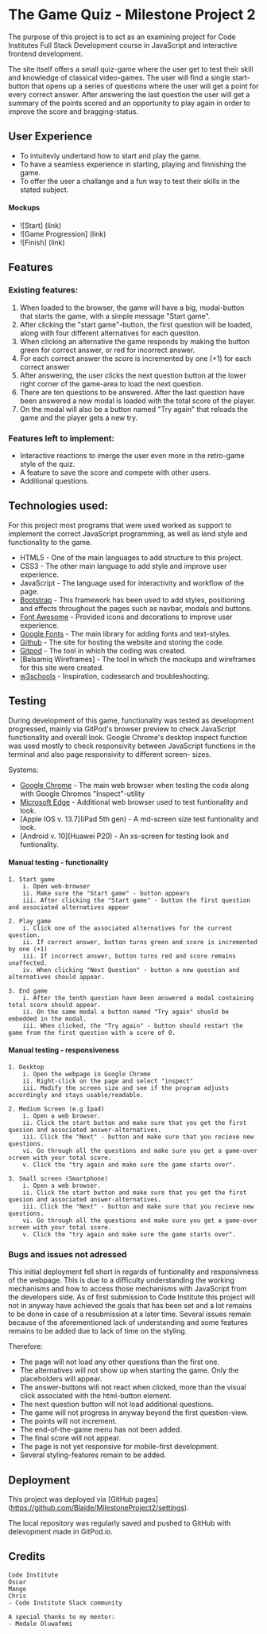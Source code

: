 # The Game Quiz - Milestone Project 2

The purpose of this project is to act as an examining project for Code Institutes Full Stack Development course in JavaScript and interactive frontend development.

The site itself offers a small quiz-game where the user get to test their skill and knowledge of classical video-games. The user will find a single start-button
that opens up a series of questions where the user will get a point for every correct answer. After answering the last question the user will get a summary 
of the points scored and an opportunity to play again in order to improve the score and bragging-status.

## User Experience

* To intuitevly undertand how to start and play the game.
* To have a seamless experience in starting, playing and finnishing the game.
* To offer the user a challange and a fun way to test their skills in the stated subject.

#### Mockups
- ![Start] (link)
- ![Game Progression] (link)
- ![Finish] (link)

## Features

### Existing features:

1. When loaded to the browser, the game will have a big, modal-button that starts the game, with a simple message "Start game".
2. After clicking the "start game"-button, the first question will be loaded, along with four different alternatives for each question.
3. When clicking an alternative the game responds by making the button green for correct answer, or red for incorrect answer.
4. For each correct answer the score is incremented by one (+1) for each correct answer
5. After answering, the user clicks the next question button at the lower right corner of the game-area to load the next question.
6. There are ten questions to be answered. After the last question have been answered a new modal is loaded with the total score of the player.
7. On the modal will also be a button named "Try again" that reloads the game and the player gets a new try.

### Features left to implement:

* Interactive reactions to imerge the user even more in the retro-game style of the quiz.
* A feature to save the score and compete with other users.
* Additional questions.

## Technologies used:

For this project most programs that were used worked as support to implement the correct JavaScript programming, as well as lend style
and functionality to the game.

* HTML5	- One of the main languages to add structure to this project.
* CSS3	- The other main language to add style and improve user experience.
* JavaScript - The language used for interactivity and workflow of the page.
* [Bootstrap](https://getbootstrap.com/) - This framework has been used to add styles, positioning and effects throughout the pages such as navbar, modals and buttons.
* [Font Awesome](https://fontawesome.com/) - Provided icons and decorations to improve user experience.
* [Google Fonts](https://fonts.google.com/) - The main library for adding fonts and text-styles.
* [Github](https://github.com/) - The site for hosting the website and storing the code.
* [Gitpod](https://www.gitpod.io/) - The tool in which the coding was created.
* [Balsamiq Wireframes] - The tool in which the mockups and wireframes for this site were created.
* [w3schools](https://www.w3schools.com/)  - Inspiration, codesearch and troubleshooting.


## Testing

During development of this game, functionality was tested as development progressed, mainly via GitPod's browser preview to check JavaScript functionality and overall look. 
Google Chrome's desktop inspect function was used mostly to check responsivity between JavaScript functions in the terminal and also page responsivity to different screen-
sizes.


Systems:

* [Google Chrome](https://www.google.com/intl/sv/chrome/) - The main web browser when testing the code along with Google Chromes "Inspect"-utility
* [Microsoft Edge](https://www.microsoft.com/sv-se/edge) - Additional web browser used to test funtionality and look.
* [Apple IOS v. 13.7](iPad 5th gen) - A md-screen size test funtionality and look.
* [Android v. 10](Huawei P20) - An xs-screen for testing look and funtionality.

#### Manual testing - functionality

	1. Start game
		i. Open web-browser
		ii. Make sure the "Start game" - button appears
		iii. After clicking the "Start game" - button the first question and associated alternatives appear

	2. Play game
		i. Click one of the associated alternatives for the current question.
		ii. If correct answer, button turns green and score is incremented by one (+1)
		iii. If incorrect answer, button turns red and score remains unaffected.
		iv. When clicking "Next Question" - button a new question and alternatives should appear.

	3. End game
		i. After the tenth question have been answered a modal containing total score should appear.
		ii. On the same modal a button named "Try again" shuold be embedded in the modal.
		iii. When clicked, the "Try again" - button should restart the game from the first question with a score of 0.

#### Manual testing - responsiveness

	1. Desktop
		i. Open the webpage in Google Chrome
		ii. Right-click on the page and select "inspect"
		iii. Modify the screen size and see if the program adjusts accordingly and stays usable/readable.

	2. Medium Screen (e.g Ipad)
		i. Open a web browser.
		ii. Click the start button and make sure that you get the first quesion and associated answer-alternatives.
		iii. Click the "Next" - button and make sure that you recieve new questions.
		vi. Go through all the questions and make sure you get a game-over screen with your total score.
		v. Click the "try again and make sure the game starts over".

	3. Small screen (Smartphone)
		i. Open a web browser.
		ii. Click the start button and make sure that you get the first quesion and associated answer-alternatives.
		iii. Click the "Next" - button and make sure that you recieve new questions.
		vi. Go through all the questions and make sure you get a game-over screen with your total score.
		v. Click the "try again and make sure the game starts over".	

### Bugs and issues not adressed

This initial deployment fell short in regards of funtionality and responsivness of the webpage. This is due to a difficulty 
understanding the working mechanisms and how to access those mechanisms with JavaScript from the developers side. As of first 
submission to Code Institute this project will not in anyway have achieved the goals that has been set and a lot remains to be
done in case of a resubmission at a later time. Several issues remain because of the aforementioned lack of understanding and
some features remains to be added due to lack of time on the styling.

Therefore:
* The page will not load any other questions than the first one.
* The alternatives will not show up when starting the game. Only the placeholders will appear.
* The answer-buttons will not react when clicked, more than the visual click associated with the html-button element.
* The next question button will not load additional questions.
* The game will not progress in anyway beyond the first question-view.
* The points will not increment.
* The end-of-the-game menu has not been added.
* The final score will not appear.
* The page is not yet responsive for mobile-first development.
* Several styling-features remain to be added.


## Deployment

This project was deployed via [GitHub pages] (https://github.com/Blajde/MilestoneProject2/settings).

The local repository was regularly saved and pushed to GitHub with delevopment made in GitPod.io.

## Credits

	Code Institute
	Oscar
	Mange
	Chris
	- Code Institute Slack community
	
	A special thanks to my mentor:
	- Medale Oluwafemi
